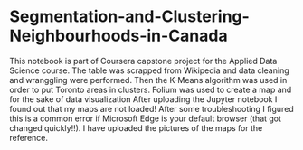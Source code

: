# Segmentation-and-Clustering-Neighbourhoods-in-Canada
This notebook is part of Coursera capstone project for the Applied Data Science course. 
The table was scrapped from Wikipedia and data cleaning and wranggling were performed.
Then the K-Means algorithm was used in order to put Toronto areas in clusters.
Folium was used to create a map and for the sake of data visualization
After uploading the Jupyter notebook I found out that my maps are not loaded! After some troubleshooting I figured this is a common error if Microsoft Edge is your default browser (that got changed quickly!!). I have uploaded the pictures of the maps for the reference.
